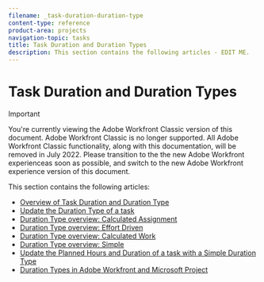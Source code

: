 ```yaml
---
filename: _task-duration-duration-type
content-type: reference
product-area: projects
navigation-topic: tasks
title: Task Duration and Duration Types
description: This section contains the following articles - EDIT ME.
---
```


# Task Duration and Duration Types

>[!IMPORTANT]
>
>You're currently viewing the Adobe Workfront Classic version of this document. Adobe Workfront Classic is no longer supported. All Adobe Workfront Classic functionality, along with this documentation, will be removed in July 2022. Please transition to the the new Adobe Workfront experienceas soon as possible, and switch to the new Adobe Workfront experience version of this document.

This section contains the following articles:

* [Overview of Task Duration and Duration Type](../../../manage-work/tasks/taskdurtn/task-duration-and-duration-type.md) 
* [Update the Duration Type of a task](../../../manage-work/tasks/taskdurtn/update-duration-type-of-task.md) 
* [Duration Type overview: Calculated Assignment](../../../manage-work/tasks/taskdurtn/calculated-assignment.md) 
* [Duration Type overview: Effort Driven](../../../manage-work/tasks/taskdurtn/effort-driven.md) 
* [Duration Type overview: Calculated Work](../../../manage-work/tasks/taskdurtn/calculated-work.md) 
* [Duration Type overview: Simple](../../../manage-work/tasks/taskdurtn/simple-duration-type.md) 
* [Update the Planned Hours and Duration of a task with a Simple Duration Type](../../../manage-work/tasks/taskdurtn/update-planned-hours-duration-for-simple-duration-task.md) 
* [Duration Types in Adobe Workfront and Microsoft Project](../../../manage-work/tasks/taskdurtn/workfront-ms-project-duration-types.md)

&nbsp;
